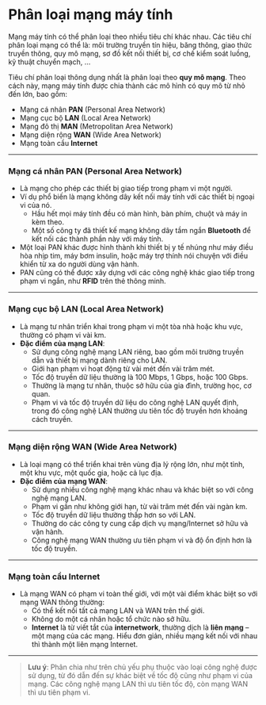 # Phân loại mạng máy tính

Mạng máy tính có thể phân loại theo nhiều tiêu chí khác nhau. Các tiêu chí phân loại mạng có thể là: môi trường truyền tín hiệu, băng thông, giao thức truyền thông, quy mô mạng, sơ đồ kết nối thiết bị, cơ chế kiểm soát luồng, kỹ thuật chuyển mạch, …

Tiêu chí phân loại thông dụng nhất là phân loại theo **quy mô mạng**. Theo cách này, mạng máy tính được chia thành các mô hình có quy mô từ nhỏ đến lớn, bao gồm:
- Mạng cá nhân **PAN** (Personal Area Network)
- Mạng cục bộ **LAN** (Local Area Network)
- Mạng đô thị **MAN** (Metropolitan Area Network)
- Mạng diện rộng **WAN** (Wide Area Network)
- Mạng toàn cầu **Internet**

---

### Mạng cá nhân PAN (Personal Area Network)
- Là mạng cho phép các thiết bị giao tiếp trong phạm vi một người.
- Ví dụ phổ biến là mạng không dây kết nối máy tính với các thiết bị ngoại vi của nó.
  - Hầu hết mọi máy tính đều có màn hình, bàn phím, chuột và máy in kèm theo.
  - Một số công ty đã thiết kế mạng không dây tầm ngắn **Bluetooth** để kết nối các thành phần này với máy tính.
- Một loại PAN khác được hình thành khi thiết bị y tế nhúng như máy điều hòa nhịp tim, máy bơm insulin, hoặc máy trợ thính nói chuyện với điều khiển từ xa do người dùng vận hành.
- PAN cũng có thể được xây dựng với các công nghệ khác giao tiếp trong phạm vi ngắn, như **RFID** trên thẻ thông minh.

---

### Mạng cục bộ LAN (Local Area Network)
- Là mạng tư nhân triển khai trong phạm vi một tòa nhà hoặc khu vực, thường có phạm vi vài km.
- **Đặc điểm của mạng LAN**:
  - Sử dụng công nghệ mạng LAN riêng, bao gồm môi trường truyền dẫn và thiết bị mạng dành riêng cho LAN.
  - Giới hạn phạm vi hoạt động từ vài mét đến vài trăm mét.
  - Tốc độ truyền dữ liệu thường là 100 Mbps, 1 Gbps, hoặc 100 Gbps.
  - Thường là mạng tư nhân, thuộc sở hữu của gia đình, trường học, cơ quan.
  - Phạm vi và tốc độ truyền dữ liệu do công nghệ LAN quyết định, trong đó công nghệ LAN thường ưu tiên tốc độ truyền hơn khoảng cách truyền.

---

### Mạng diện rộng WAN (Wide Area Network)
- Là loại mạng có thể triển khai trên vùng địa lý rộng lớn, như một tỉnh, một khu vực, một quốc gia, hoặc cả lục địa.
- **Đặc điểm của mạng WAN**:
  - Sử dụng nhiều công nghệ mạng khác nhau và khác biệt so với công nghệ mạng LAN.
  - Phạm vi gần như không giới hạn, từ vài trăm mét đến vài ngàn km.
  - Tốc độ truyền dữ liệu thường thấp hơn so với LAN.
  - Thường do các công ty cung cấp dịch vụ mạng/Internet sở hữu và vận hành.
  - Công nghệ mạng WAN thường ưu tiên phạm vi và độ ổn định hơn là tốc độ truyền.

---

### Mạng toàn cầu Internet
- Là mạng WAN có phạm vi toàn thế giới, với một vài điểm khác biệt so với mạng WAN thông thường:
  - Có thể kết nối tất cả mạng LAN và WAN trên thế giới.
  - Không do một cá nhân hoặc tổ chức nào sở hữu.
  - **Internet** là từ viết tắt của **internetwork**, thường dịch là **liên mạng** – một mạng của các mạng. Hiểu đơn giản, nhiều mạng kết nối với nhau thì thành một liên mạng Internet.

---

> **Lưu ý**: Phân chia như trên chủ yếu phụ thuộc vào loại công nghệ được sử dụng, từ đó dẫn đến sự khác biệt về tốc độ cũng như phạm vi của mạng. Các công nghệ mạng LAN thì ưu tiên tốc độ, còn mạng WAN thì ưu tiên phạm vi.
